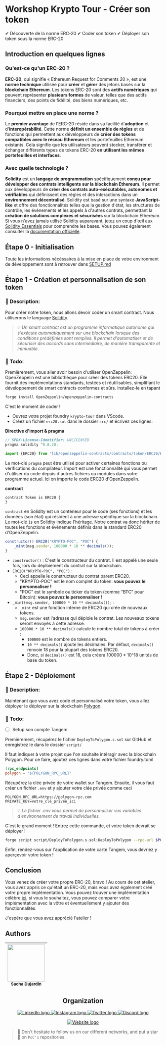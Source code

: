 # Workshop Krypto Tour - Créer son token

✔ Découverte de la norme ERC-20
✔ Coder son token
✔ Déployer son token sous la norme ERC-20

## Introduction en quelques lignes

### Qu'est-ce qu'un ERC-20 ?

**ERC-20**, qui signifie « Ethereum Request for Comments 20 », est une **norme technique** utilisée pour **créer** et **gérer** des jetons basés sur la **blockchain Ethereum**. Les tokens ERC-20 sont des **actifs numériques** qui peuvent représenter **plusieurs formes** de valeur, telles que des actifs financiers, des points de fidélité, des biens numériques, etc.

### Pourquoi mettre en place une norme ?

Le **premier avantage** de l'ERC-20 réside dans sa facilité d'**adoption** et d'**interopérabilité**. Cette norme **définit un ensemble de règles** et de fonctions qui permettent aux développeurs de **créer des tokens compatibles avec le réseau Ethereum** et les portefeuilles Ethereum existants. Cela signifie que les utilisateurs peuvent stocker, transférer et échanger différents types de tokens ERC-20 **en utilisant les mêmes portefeuilles et interfaces**.

### Avec quelle technologie ?

**Solidity** est un **langage de programmation** spécifiquement **conçu pour développer des contrats intelligents sur la blockchain Ethereum**. Il permet aux développeurs de **créer des contrats auto-exécutables, autonomes et vérifiables** qui définissent des règles et des interactions dans un **environnement décentralisé**. Solidity est basé sur une syntaxe **JavaScript-like** et offre des fonctionnalités telles que la gestion d'état, les structures de contrôle, les événements et les appels à d'autres contrats, permettant la **création de solutions complexes et sécurisées** sur la blockchain Ethereum. Si vous n'avez jamais utilisé Solidity auparavant, jetez un coup d'œil aux [Solidity Essentials](./Solidity.md) pour comprendre les bases. Vous pouvez également consulter la [documentation officielle](https://docs.soliditylang.org/en/v0.8.21/).

## Étape 0 - Initialisation

Toute les informations nécéssaires à la mise en place de votre environment de développement sont à retrouver dans [SETUP.md](./SETUP.md) 

## Étape 1 - Création et personnalisation de son token

### 📑 **Description**:

Pour créer notre token, nous allons devoir coder un smart contract. Nous utiliserons le language [Solidity](https://fr.wikipedia.org/wiki/Solidity).

>💡 *Un smart contract est un programme informatique autonome qui s'exécute automatiquement sur une blockchain lorsque des conditions prédéfinies sont remplies. Il permet d'automatiser et de sécuriser des accords sans intermédiaire, de manière transparente et immuable.*

### 📌 **Todo**:

Premièrement, vous aller avoir besoin d'utiliser OpenZeppelin: OpenZeppelin est une bibliothèque pour créer des tokens ERC20. Elle fournit des implémentations standards, testées et réutilisables, simplifiant le développement de smart contracts conformes et sûrs. Installez-le en tapant

```sh
forge install OpenZeppelin/openzeppelin-contracts
```

C'est le moment de coder !
- Ouvrez votre projet foundry `krypto-tour` dans VScode.
- Créez un fichier `erc20.sol` dans le dossier `src/` et écrivez ces lignes:

**Directive d'import & pragma** 
```js
// SPDX-License-Identifier: UNLICENSED
pragma solidity ^0.8.20;

import {ERC20} from "lib/openzeppelin-contracts/contracts/token/ERC20/ERC20.sol";
```

Le mot-clé `pragma` peut être utilisé pour activer certaines fonctions ou vérifications du compilateur.
Import est une fonctionnalité qui vous permet d'utiliser du code depuis d'autres fichiers ou modules dans votre programme actuel. Ici on importe le code ERC20 d'OpenZeppelin.

**contract**
```js
contract Token is ERC20 {
}
```

`contract` en Solidity est un conteneur pour le code (ses fonctions) et les données (son état) qui résident à une adresse spécifique sur la blockchain.
Le mot-clé `is` en Solidity indique l'héritage. Notre contrat va donc hériter de toutes les fonctions et événements définis dans le standard ERC20 d'OpenZeppelin.

```js
constructor() ERC20("KRYPTO-POC", "POC") {
	_mint(msg.sender, 100000 * 10 ** decimals());
}
```

- `constructor()` : C'est le constructeur du contrat. Il est appelé une seule fois, lors du déploiement du contrat sur la blockchain.
- `ERC20("KRYPTO-POC", "POC")` :
    - Ceci appelle le constructeur du contrat parent ERC20.
    - "KRYPTO-POC" est le nom complet du token: **vous pouvez le personnaliser !**
    - "POC" est le symbole ou ticker du token (comme "BTC" pour Bitcoin): **vous pouvez le personnaliser !**
- `_mint(msg.sender, 100000 * 10 ** decimals());` :
    - `_mint` est une fonction interne de ERC20 qui crée de nouveaux tokens.
    - `msg.sender` est l'adresse qui déploie le contrat. Les nouveaux tokens seront envoyés à cette adresse.
    - `100000 * 10 ** decimals()` calcule le nombre total de tokens à créer :
        - `100000` est le nombre de tokens entiers.
        - `10 ** decimals()` ajoute les décimales. Par défaut, `decimals()` renvoie 18 pour la plupart des tokens ERC20.
        - Donc, si `decimals()` est 18, cela créera 100000 * 10^18 unités de base du token.

## Étape 2 - Déploiement

### 📑 **Description**:

Maintenant que vous avez codé et personnalisé votre token, vous allez déployer le déployer sur la blockchain [Polygon](https://polygon.technology/).

### 📌 **Todo**:

- [ ] Setup son compte Tangem

Premièrement, récupérez le fichier `DeployToPolygon.s.sol` sur GitHub et enregistrez le dans le dossier `script/`

Il faut indiquer à votre projet que l'on souhaite intéragir avec la blockchain Polygon. Pour ce faire, ajoutez ces lignes dans votre fichier foundry.toml

```toml
[rpc_endpoints]
polygon = "${POLYGON_RPC_URL}"
```

Récupérez la clée privée de votre wallet sur Tangem. Ensuite, il vous faut créer un fichier `.env` et y ajouter votre clée privée comme ceci

```env
POLYGON_RPC_URL=https://polygon-rpc.com
PRIVATE_KEY=votre_clé_privée_ici
```

>💡 *Le fichier .env vous permet de personnaliser vos variables d'environnement de travail individuelles.*


C'est le grand moment ! Entrez cette commande, et votre token devrait se déployer !

```sh
forge script script/DeployToPolygon.s.sol:DeployToPolygon --rpc-url $POLYGON_RPC_URL --broadcast --verify
```

Enfin, rendez-vous sur l'application de votre carte Tangem, vous devriez y aperçevoir votre token !

## Conclusion

Vous venez de créer votre propre ERC-20, bravo ! Au cours de cet atelier, vous avez appris ce qu'était un ERC-20, mais vous avez également créé votre propre implémentation. Vous pouvez trouver une implémentation célèbre [ici](https://github.com/OpenZeppelin/openzeppelin-contracts/blob/master/contracts/token/ERC20/ERC20.sol), si vous le souhaitez, vous pouvez comparer votre implémentation avec la vôtre et éventuellement y ajouter des fonctionnalités.

J'espère que vous avez apprécié l'atelier !

## Authors

| [<img src="https://github.com/Sacharbon.png" width=120><br><sub>Sacha Dujardin</sub>](https://github.com/Sacharbon) |
| :-----------------------------------------------------------------------------------------------------------------: |
<h2 align=center>
Organization
</h2>

<p align='center'>
    <a href="https://www.linkedin.com/company/pocinnovation/mycompany/">
        <img src="https://img.shields.io/badge/LinkedIn-0077B5?style=for-the-badge&logo=linkedin&logoColor=white" alt="LinkedIn logo">
    </a>
    <a href="https://www.instagram.com/pocinnovation/">
        <img src="https://img.shields.io/badge/Instagram-E4405F?style=for-the-badge&logo=instagram&logoColor=white" alt="Instagram logo"
>
    </a>
    <a href="https://twitter.com/PoCInnovation">
        <img src="https://img.shields.io/badge/Twitter-1DA1F2?style=for-the-badge&logo=twitter&logoColor=white" alt="Twitter logo">
    </a>
    <a href="https://discord.com/invite/Yqq2ADGDS7">
        <img src="https://img.shields.io/badge/Discord-7289DA?style=for-the-badge&logo=discord&logoColor=white" alt="Discord logo">
    </a>
</p>
<p align=center>
    <a href="https://www.poc-innovation.fr/">
        <img src="https://img.shields.io/badge/WebSite-1a2b6d?style=for-the-badge&logo=GitHub Sponsors&logoColor=white" alt="Website logo">
    </a>
</p>

> 🚀 Don't hesitate to follow us on our different networks, and put a star 🌟 on `PoC's` repositories.
